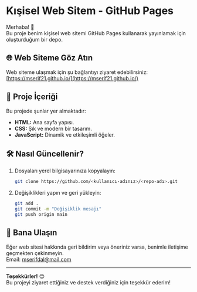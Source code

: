 # Kışisel Web Sitem - GitHub Pages

Merhaba! 👋  
Bu proje benim kişisel web sitemi GitHub Pages kullanarak yayınlamak için oluşturduğum bir depo.

## 🌐 Web Siteme Göz Atın
Web siteme ulaşmak için şu bağlantıyı ziyaret edebilirsiniz:  
[https://mserif21.github.io/](https://mserif21.github.io/)

## 📂 Proje İçeriği
Bu projede şunlar yer almaktadır:
- **HTML:** Ana sayfa yapısı.
- **CSS:** Şık ve modern bir tasarım.
- **JavaScript:** Dinamik ve etkileşimli öğeler.

## 🛠️ Nasıl Güncellenir?
1. Dosyaları yerel bilgisayarınıza kopyalayın:
   ```bash
   git clone https://github.com/<kullanıcı-adınız>/<repo-adı>.git
   ```
2. Değişiklikleri yapın ve geri yükleyin:
   ```bash
   git add .
   git commit -m "Değişiklik mesajı"
   git push origin main
   ```

## 📧 Bana Ulaşın
Eğer web sitesi hakkında geri bildirim veya öneriniz varsa, benimle iletişime geçmekten çekinmeyin.  
Email: [mserifdal@mail.com](mailto:mserifdal@mail.com)

---

**Teşekkürler!** 😊  
Bu projeyi ziyaret ettiğiniz ve destek verdiğiniz için teşekkür ederim!

